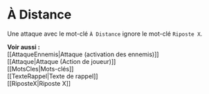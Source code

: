 # À Distance
Une attaque avec le mot-clé `À Distance` ignore le mot-clé `Riposte X`.

**Voir aussi :**  
[[AttaqueEnnemis|Attaque (activation des ennemis)]]  
[[Attaque|Attaque (Action de joueur)]]  
[[MotsCles|Mots-clés]]  
[[TexteRappel|Texte de rappel]]  
[[RiposteX|Riposte X]]  
